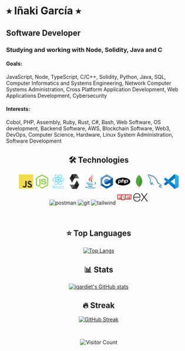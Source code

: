 # ⭑ Iñaki García ⭑

## Software Developer
### Studying and working with Node, Solidity, Java and C
#### Goals:
JavaScript, Node, TypeScript, C/C++, Solidity, Python, Java, SQL, Computer Informatics and Systems Engineering, Network Computer Systems Administration, Cross Platform Application Development, Web Applications Development, Cybersecurity
#### Interests:
Cobol, PHP, Assembly, Ruby, Rust, C#, Bash, Web Software, OS development, Backend Software, AWS, Blockchain Software, Web3, DevOps, Computer Science, Hardware, Linux System Administration, Software Development

<h2 align="center">🛠 Technologies</h2>
<p align="center">
   <img src="https://raw.githubusercontent.com/devicons/devicon/master/icons/javascript/javascript-original.svg" alt="javascript" width="40" height="40" title ="javascript"/>
   <img src="https://raw.githubusercontent.com/devicons/devicon/master/icons/nodejs/nodejs-plain.svg" width="40" alt="Node.js" title="NodeJS"/>
   <img src="https://raw.githubusercontent.com/devicons/devicon/master/icons/react/react-original-wordmark.svg" alt="react" width="40" height="40" title="React"/>
   <img src="https://raw.githubusercontent.com/devicons/devicon/master/icons/solidity/solidity-original.svg" alt="solidity" width="40" height="40" title ="solidity"/>
   <img src="https://raw.githubusercontent.com/devicons/devicon/master/icons/java/java-original.svg" alt="java" width="40" height="40" title ="java"/>
   <img src="https://raw.githubusercontent.com/devicons/devicon/master/icons/c/c-original.svg" alt="c" width="40" height="40" title ="c"/>
   <img src="https://raw.githubusercontent.com/devicons/devicon/master/icons/php/php-plain.svg" width="40" alt="PHP" title="PHP"/>
   <img src="https://raw.githubusercontent.com/devicons/devicon/master/icons/mongodb/mongodb-original.svg" width="40" alt="MongoDB" title="MongoDB"/>
   <img src="https://raw.githubusercontent.com/devicons/devicon/master/icons/mysql/mysql-original.svg" width="40" alt="MySQL"  title="MySQL"/>
   <img src="https://raw.githubusercontent.com/devicons/devicon/master/icons/vscode/vscode-original.svg" width="40" alt="VSCode"  title="VSCode"/>
   <img src="https://www.vectorlogo.zone/logos/getpostman/getpostman-icon.svg" alt="postman" width="40" height="40" title="postman"/>
   <img src="https://www.vectorlogo.zone/logos/git-scm/git-scm-icon.svg" alt="git" width="40" height="40" title="git"/>
   <img src="https://www.vectorlogo.zone/logos/tailwindcss/tailwindcss-icon.svg" alt="tailwind" width="40" height="40"/>
   <img src="https://raw.githubusercontent.com/devicons/devicon/master/icons/npm/npm-original-wordmark.svg" width="40" title="NPM" alt="NPM"/>
   <img src="https://raw.githubusercontent.com/devicons/devicon/master/icons/express/express-original.svg" width="40" title="Express" alt="Express"/>
</p>
</br>

<h2 align="center">⭐ Top Languages</h2>
<div align="center">

[![Top Langs](https://github-readme-stats-igardiet.vercel.app/api/top-langs/?username=igardiet&layout=compact&theme=merko)](https://github.com/igardiet/github-readme-stats)

</div>

<h2 align="center">📊 Stats</h2>
<div align="center">

[![igardiet's GitHub stats](https://github-readme-stats-igardiet.vercel.app/api?username=igardiet&show_icons=true&theme=merko)](https://github.com/igardiet/github-readme-stats)

</div>

<h2 align="center">🔥 Streak</h2>
<div align="center">

[![GitHub Streak](https://streak-stats.demolab.com/?user=igardiet&theme=merko)](https://git.io/streak-stats)

</div>

</br>

<div align="center">
  
  ![Visitor Count](https://profile-counter.glitch.me/igardiet/count.svg)
  
</div>
